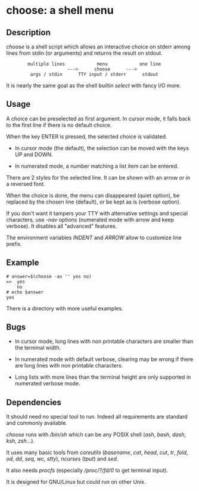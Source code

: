 choose: a shell menu
====================

Description
-----------

_choose_ is a shell script which allows an interactive choice on stderr among lines from stdin (or arguments) and returns the result on stdout.

            multiple lines            menu            one line
                           --->      choose      --->
             args / stdin      TTY input / stderr      stdout

It is nearly the same goal as the shell builtin _select_ with fancy I/O more.


Usage
-----

A choice can be preselected as first argument. In cursor mode, it falls back to the first line if there is no default choice.

When the key ENTER is pressed, the selected choice is validated.

* In cursor mode (the default), the selection can be moved with the keys UP and DOWN.

* In numerated mode, a number matching a list item can be entered.

There are 2 styles for the selected line. It can be shown with an arrow or in a reversed font.

When the choice is done, the menu can disappeared (quiet option), be replaced by the chosen line (default), or be kept as is (verbose option).

If you don't want it tampers your TTY with alternative settings and special characters, use _-nav_ options (numerated mode with arrow and keep verbose). It disables all "advanced" features.

The environment variables _INDENT_ and _ARROW_ allow to customize line prefix.


Example
-------

    # answer=$(choose -av '' yes no)
    =>  yes
        no
    # echo $answer
    yes

There is a directory with more useful examples.

Bugs
----

* In cursor mode, long lines with non printable characters are smaller than the terminal width.

* In numerated mode with default verbose, clearing may be wrong if there are long lines with non printable characters.

* Long lists with more lines than the terminal height are only supported in numerated verbose mode.


Dependencies
------------

It should need no special tool to run. Indeed all requirements are standard and commonly available.

_choose_ runs with _/bin/sh_ which can be any POSIX shell (_ash_, _bash_, _dash_, _ksh_, _zsh_...).

It uses many basic tools from _coreutils_ (_basename_, _cat_, _head_, _cut_, _tr_, _fold_, _od_, _dd_, _seq_, _wc_, _stty_), _ncurses_ (_tput_) and _sed_.

It also needs _procfs_ (especially _/proc/?/fd/0_ to get terminal input).

It is designed for GNU/Linux but could run on other Unix.
